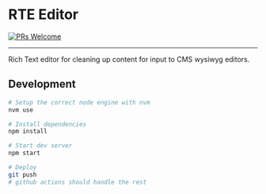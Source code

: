 # RTE Editor

[![PRs Welcome](https://img.shields.io/badge/PRs-welcome-brightgreen.svg?style=flat-square)](http://makeapullrequest.com)

---

Rich Text editor for cleaning up content for input to CMS wysiwyg editors.

## Development

```bash
# Setup the correct node engine with nvm
nvm use

# Install dependencies
npm install

# Start dev server
npm start

# Deploy
git push
# github actions should handle the rest
```
